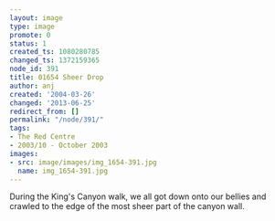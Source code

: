 ```yaml
---
layout: image
type: image
promote: 0
status: 1
created_ts: 1080280785
changed_ts: 1372159365
node_id: 391
title: 01654 Sheer Drop
author: anj
created: '2004-03-26'
changed: '2013-06-25'
redirect_from: []
permalink: "/node/391/"
tags:
- The Red Centre
- 2003/10 - October 2003
images:
- src: image/images/img_1654-391.jpg
  name: img_1654-391.jpg
---
```

During the King's Canyon walk, we all got down onto our bellies and crawled to the edge of the most sheer part of the canyon wall.
